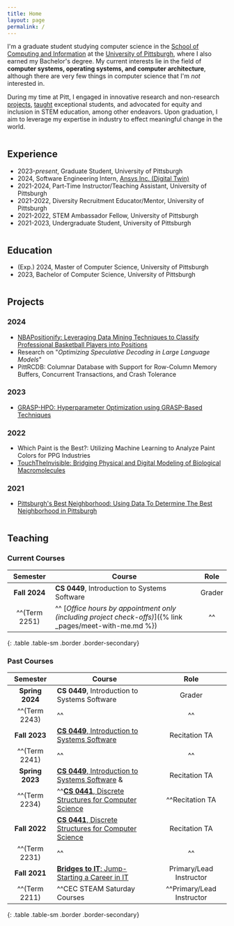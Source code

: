 ```yaml
---
title: Home
layout: page
permalink: /
---
```

I'm a graduate student studying computer science in the [School of Computing and Information](https://sci.pitt.edu) at the [University of Pittsburgh](https://pitt.edu), where I also earned my Bachelor's degree. My current interests lie in the field of **computer systems, operating systems, and computer architecture**, although there are very few things in computer science that I'm *not* interested in. 

During my time at Pitt, I engaged in innovative research and non-research [projects](./projects/), [taught](./teaching/) exceptional students, and advocated for equity and inclusion in STEM education, among other endeavors. Upon graduation, I aim to leverage my expertise in industry to effect meaningful change in the world.

## Experience
- 2023-*present*, Graduate Student, University of Pittsburgh
- 2024, Software Engineering Intern, [Ansys Inc. (Digital Twin)](https://www.ansys.com/products/digital-twin)
- 2021-2024, Part-Time Instructor/Teaching Assistant, University of Pittsburgh
- 2021-2022, Diversity Recruitment Educator/Mentor, University of Pittsburgh
- 2021-2022, STEM Ambassador Fellow, University of Pittsburgh
- 2021-2023, Undergraduate Student, University of Pittsburgh


## Education
- (Exp.) 2024, Master of Computer Science, University of Pittsburgh
- 2023, Bachelor of Computer Science, University of Pittsburgh

## Projects

### 2024
- [NBAPositionify: Leveraging Data Mining Techniques to Classify Professional Basketball Players into Positions](https://github.com/shinwookim/NBAPositionify)
- Research on "*Optimizing Speculative Decoding in Large Language Models*"
- PittRCDB: Columnar Database with Support for Row-Column Memory Buffers, Concurrent Transactions, and Crash Tolerance 

### 2023
- [GRASP-HPO: Hyperparameter Optimization using GRASP-Based Techniques](https://github.com/shinwookim/GRASP-HPO)

### 2022
- Which Paint is the Best?: Utilizing Machine Learning to Analyze Paint Colors for PPG Industries
- [TouchTheInvisible: Bridging Physical and Digital Modeling of Biological Macromolecules](https://www.touchtheinvisible.com/)

### 2021
- [Pittsburgh's Best Neighborhood: Using Data To Determine The Best Neighborhood in Pittsburgh](https://github.com/shinwookim/PGH-Best-Neighborhood)

## Teaching

### Current Courses

|   Semester    | Course                                                                                                    |  Role  |
| :-----------: | --------------------------------------------------------------------------------------------------------- | :----: |
| **Fall 2024** | **CS 0449**, Introduction to Systems Software                                                             | Grader |
| ^^(Term 2251) | ^^ [*Office hours by appointment only (including project check-offs)*]({% link _pages/meet-with-me.md %}) |   ^^   |
{: .table .table-sm .border .border-secondary}

### Past Courses

|    Semester     | Course                                                                             |           Role            |
| :-------------: | ---------------------------------------------------------------------------------- | :-----------------------: |
| **Spring 2024** | **CS 0449**, Introduction to Systems Software                                      |          Grader           |
|  ^^(Term 2243)  | ^^                                                                                 |            ^^             |
|  **Fall 2023**  | [**CS 0449**, Introduction to Systems Software](./teaching/CS0449-2241/)           |       Recitation TA       |
|  ^^(Term 2241)  | ^^                                                                                 |            ^^             |
| **Spring 2023** | [**CS 0449**, Introduction to Systems Software](./teaching/CS0449-2234/) &         |       Recitation TA       |
|  ^^(Term 2234)  | ^^[**CS 0441**, Discrete Structures for Computer Science](./teaching/CS0441-2234/) |      ^^Recitation TA      |
|  **Fall 2022**  | [**CS 0441**, Discrete Structures for Computer Science](./teaching/CS0441-2231/)   |       Recitation TA       |
|  ^^(Term 2231)  | ^^                                                                                 |            ^^             |
|  **Fall 2021**  | [**Bridges to IT**: Jump-Starting a Career in IT](./teaching/bridges-to-it.html)   |  Primary/Lead Instructor  |
|  ^^(Term 2211)  | ^^CEC STEAM Saturday Courses                                                       | ^^Primary/Lead Instructor |
{: .table .table-sm .border .border-secondary}

<style>
h2 {margin-top: 2em;}
</style>